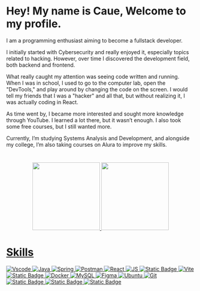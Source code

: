 # Hey! My name is Caue, Welcome to my profile.

I am a programming enthusiast aiming to become a fullstack developer.

I initially started with Cybersecurity and really enjoyed it, especially topics related to hacking. However, over time I discovered the development field, both backend and frontend.

What really caught my attention was seeing code written and running. When I was in school, I used to go to the computer lab, open the "DevTools," and play around by changing the code on the screen. I would tell my friends that I was a "hacker" and all that, but without realizing it, I was actually coding in React.

As time went by, I became more interested and sought more knowledge through YouTube. I learned a lot there, but it wasn’t enough. I also took some free courses, but I still wanted more.

Currently, I’m studying Systems Analysis and Development, and alongside my college, I’m also taking courses on Alura to improve my skills.

#


<div align="center">
  <a href="https://github.com/w1ze55">
  <img height="180em" src="https://github-readme-stats.vercel.app/api?username=w1ze55&show_icons=true&theme=graywhite&include_all_commits=true&count_private=true"/>
  <img height="180em" src="https://github-readme-stats.vercel.app/api/top-langs/?username=w1ze55&layout=compact&langs_count=7&theme=graywhite"/>
</div>

#
    
# Skills

![Vscode](https://img.shields.io/badge/Visual_Studio_Code-0078D4?style=for-the-badge&logo=visual%20studio%20code&logoColor=white) 
![Java](https://img.shields.io/badge/Java-ED8B00?style=for-the-badge&logo=java&logoColor=white)
![Spring](https://img.shields.io/badge/Spring-6DB33F?style=for-the-badge&logo=spring&logoColor=white)
![Postman](https://img.shields.io/badge/Postman-FF6C37?style=for-the-badge&logo=postman&logoColor=white)
![React](https://img.shields.io/badge/React-20232A?style=for-the-badge&logo=react&logoColor=61DAFB) 
![JS](https://img.shields.io/badge/JavaScript-F7DF1E?style=for-the-badge&logo=javascript&logoColor=black)
![Static Badge](https://img.shields.io/badge/TypeScript-%231d39ff?style=for-the-badge&logo=typescript&logoColor=%23ffffff&logoSize=auto&labelColor=%231d39ff)
![Vite](https://img.shields.io/badge/vite-%23646CFF.svg?style=for-the-badge&logo=vite&logoColor=white) 
![Static Badge](https://img.shields.io/badge/Vue.Js-%23216e00?style=for-the-badge&logo=vuedotjs)
![Docker](https://img.shields.io/badge/docker-%230db7ed.svg?style=for-the-badge&logo=docker&logoColor=white)
![MySQL](https://img.shields.io/badge/mysql-4479A1.svg?style=for-the-badge&logo=mysql&logoColor=white) 
![Figma](https://img.shields.io/badge/figma-%23F24E1E.svg?style=for-the-badge&logo=figma&logoColor=white)
![Ubuntu](https://img.shields.io/badge/Ubuntu-E95420?style=for-the-badge&logo=ubuntu&logoColor=white) 
![Git](https://img.shields.io/badge/-%20%20%20GIT-black?style=for-the-badge&logo=git)
![Static Badge](https://img.shields.io/badge/WordPress-%23548aff?style=for-the-badge&logo=wordpress)
![Static Badge](https://img.shields.io/badge/WooCommerce-%234c0059?style=for-the-badge&logo=woocommerce&logoSize=auto)
![Static Badge](https://img.shields.io/badge/trello-%23757575?style=for-the-badge&logo=trello&logoSize=auto)
